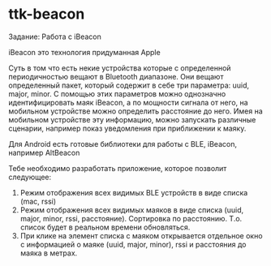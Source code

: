 # ttk-beacon
Задание:
Работа с iBeacon

iBeacon это технология придуманная Apple

Суть в том что есть некие устройства которые с определенной периодичностью вещают в Bluetooth диапазоне.
Они вещают определенный пакет, который содержит в себе три параметра: uuid, major, minor. 
С помощью этих параметров можно однозначно идентифицировать маяк iBeacon, а по мощности сигнала от него, на мобильном устройстве можно определить расстояние до него. 
Имея на мобильном устройстве эту информацию, можно запускать различные сценарии, например показ уведомления при приближении к маяку. 

Для Android есть готовые библиотеки для работы с BLE, iBeacon, например AltBeacon

Тебе необходимо разработать приложение, которое позволит следующее:
1) Режим отображения всех видимых BLE устройств в виде списка (mac, rssi)
2) Режим отображения всех видимых маяков в виде списка (uuid, major, minor, rssi, расстояние). Сортировка по расстоянию. Т.о. список будет в реальном времени обновляться.
3) При клике на элемент списка с маяком открывается отдельное окно с информацией о маяке (uuid, major, minor), rssi и расстояния до маяка в метрах.
